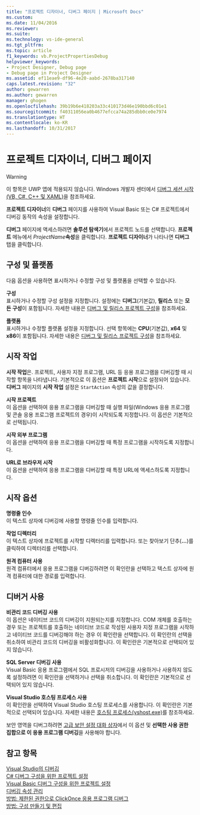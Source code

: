 ```yaml
---
title: "프로젝트 디자이너, 디버그 페이지 | Microsoft Docs"
ms.custom: 
ms.date: 11/04/2016
ms.reviewer: 
ms.suite: 
ms.technology: vs-ide-general
ms.tgt_pltfrm: 
ms.topic: article
f1_keywords: vb.ProjectPropertiesDebug
helpviewer_keywords:
- Project Designer, Debug page
- Debug page in Project Designer
ms.assetid: ef11eae9-df96-4e20-aabd-2678ba317140
caps.latest.revision: "32"
author: gewarren
ms.author: gewarren
manager: ghogen
ms.openlocfilehash: 39b19b6e418203a33c410173d46e190bbd6c01e1
ms.sourcegitcommit: f40311056ea0b4677efcca74a285dbb0ce0e7974
ms.translationtype: HT
ms.contentlocale: ko-KR
ms.lasthandoff: 10/31/2017
---
```

# <a name="debug-page-project-designer"></a>프로젝트 디자이너, 디버그 페이지
> [!WARNING]
>  이 항목은 UWP 앱에 적용되지 않습니다. Windows 개발자 센터에서 [디버그 세션 시작(VB, C#, C++ 및 XAML)](../../debugger/start-a-debugging-session-for-a-store-app-in-visual-studio-vb-csharp-cpp-and-xaml.md)을 참조하세요.  
  
 **프로젝트 디자이너**의 **디버그** 페이지를 사용하여 Visual Basic 또는 C# 프로젝트에서 디버깅 동작의 속성을 설정합니다.  
  
 **디버그** 페이지에 액세스하려면 **솔루션 탐색기**에서 프로젝트 노드를 선택합니다. **프로젝트** 메뉴에서 *ProjectName***속성**을 클릭합니다. **프로젝트 디자이너**가 나타나면 **디버그** 탭을 클릭합니다.  
  
## <a name="configuration-and-platform"></a>구성 및 플랫폼  
 다음 옵션을 사용하면 표시하거나 수정할 구성 및 플랫폼을 선택할 수 있습니다.  
  
 **구성**  
 표시하거나 수정할 구성 설정을 지정합니다. 설정에는 **디버그**(기본값), **릴리스** 또는 **모든 구성**이 포함됩니다. 자세한 내용은 [디버그 및 릴리스 프로젝트 구성](http://msdn.microsoft.com/en-us/0440b300-0614-4511-901a-105b771b236e)을 참조하세요.  
  
 **플랫폼**  
 표시하거나 수정할 플랫폼 설정을 지정합니다. 선택 항목에는 **CPU**(기본값), **x64** 및 **x86**이 포함됩니다. 자세한 내용은 [디버그 및 릴리스 프로젝트 구성](http://msdn.microsoft.com/en-us/0440b300-0614-4511-901a-105b771b236e)을 참조하세요.  
  
## <a name="start-action"></a>시작 작업  
 **시작 작업**은. 프로젝트, 사용자 지정 프로그램, URL 등 응용 프로그램을 디버깅할 때 시작할 항목을 나타냅니다. 기본적으로 이 옵션은 **프로젝트 시작**으로 설정되어 있습니다. **디버그** 페이지의 **시작 작업** 설정은 `StartAction` 속성의 값을 결정합니다.  
  
 **시작 프로젝트**  
 이 옵션을 선택하여 응용 프로그램을 디버깅할 때 실행 파일(Windows 응용 프로그램 및 콘솔 응용 프로그램 프로젝트의 경우)이 시작되도록 지정합니다. 이 옵션은 기본적으로 선택됩니다.  
  
 **시작 외부 프로그램**  
 이 옵션을 선택하여 응용 프로그램을 디버깅할 때 특정 프로그램을 시작하도록 지정합니다.  
  
 **URL로 브라우저 시작**  
 이 옵션을 선택하여 응용 프로그램을 디버깅할 때 특정 URL에 액세스하도록 지정합니다.  
  
## <a name="start-options"></a>시작 옵션  
 **명령줄 인수**  
 이 텍스트 상자에 디버깅에 사용할 명령줄 인수를 입력합니다.  
  
 **작업 디렉터리**  
 이 텍스트 상자에 프로젝트를 시작할 디렉터리를 입력합니다. 또는 찾아보기 단추(**...**)를 클릭하여 디렉터리를 선택합니다.  
  
 **원격 컴퓨터 사용**  
 원격 컴퓨터에서 응용 프로그램을 디버깅하려면 이 확인란을 선택하고 텍스트 상자에 원격 컴퓨터에 대한 경로를 입력합니다.  
  
## <a name="enable-debuggers"></a>디버거 사용  
 **비관리 코드 디버깅 사용**  
 이 옵션은 네이티브 코드의 디버깅이 지원되는지를 지정합니다. COM 개체를 호출하는 경우 또는 프로젝트를 호출하는 네이티브 코드로 작성된 사용자 지정 프로그램을 시작하고 네이티브 코드를 디버깅해야 하는 경우 이 확인란을 선택합니다. 이 확인란의 선택을 취소하여 비관리 코드의 디버깅을 비활성화합니다. 이 확인란은 기본적으로 선택되어 있지 않습니다.  
  
 **SQL Server 디버깅 사용**  
 Visual Basic 응용 프로그램에서 SQL 프로시저의 디버깅을 사용하거나 사용하지 않도록 설정하려면 이 확인란을 선택하거나 선택을 취소합니다. 이 확인란은 기본적으로 선택되어 있지 않습니다.  
  
 **Visual Studio 호스팅 프로세스 사용**  
 이 확인란을 선택하여 Visual Studio 호스팅 프로세스를 사용합니다. 이 확인란은 기본적으로 선택되어 있습니다. 자세한 내용은 [호스팅 프로세스(vshost.exe)](../../ide/hosting-process-vshost-exe.md)를 참조하세요.  
  
 보안 영역을 디버그하려면 [고급 보안 설정 대화 상자](../../ide/reference/advanced-security-settings-dialog-box.md)에서 이 옵션 및 **선택한 사용 권한 집합으로 이 응용 프로그램 디버깅**을 사용해야 합니다.  
  
## <a name="see-also"></a>참고 항목  
 [Visual Studio의 디버깅](../../debugger/debugging-in-visual-studio.md)   
 [C# 디버그 구성을 위한 프로젝트 설정](../../debugger/project-settings-for-csharp-debug-configurations.md)   
 [Visual Basic 디버그 구성을 위한 프로젝트 설정](../../debugger/project-settings-for-a-visual-basic-debug-configuration.md)   
 [디버깅 속성 관리](http://msdn.microsoft.com/en-us/92474d16-e7fe-4fac-9287-6bd6b3a7eb68)   
 [방법: 제한된 권한으로 ClickOnce 응용 프로그램 디버그](../../deployment/how-to-debug-a-clickonce-application-with-restricted-permissions.md)   
 [방법: 구성 만들기 및 편집](../../ide/how-to-create-and-edit-configurations.md)